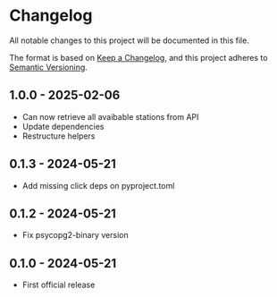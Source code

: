 # Changelog

All notable changes to this project will be documented in this file.

The format is based on [Keep a Changelog](https://keepachangelog.com/), and this project adheres to [Semantic Versioning](https://semver.org/).

<!-- ## Unreleased [{version_tag}](https://github.com/opengisch/qgis-plugin-ci/releases/tag/{version_tag}) - YYYY-MM-DD -->
## 1.0.0 - 2025-02-06

* Can now retrieve all avaibable stations from API
* Update dependencies
* Restructure helpers

## 0.1.3 - 2024-05-21

* Add missing click deps on pyproject.toml

## 0.1.2 - 2024-05-21

* Fix psycopg2-binary version

## 0.1.0 - 2024-05-21

* First official release
